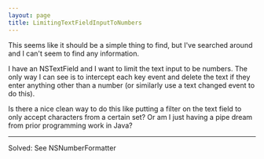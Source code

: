 ```yaml
---
layout: page
title: LimitingTextFieldInputToNumbers
---
```




This seems like it should be a simple thing to find, but I've searched around and I can't seem to find any information.

I have an NSTextField and I want to limit the text input to be numbers.  The only way I can see is to intercept each key event and delete the text if they enter anything other than a number (or similarly use a text changed event to do this).

Is there a nice clean way to do this like putting a filter on the text field to only accept characters from a certain set?  Or am I just having a pipe dream from prior programming work in Java?

----

Solved: See NSNumberFormatter

